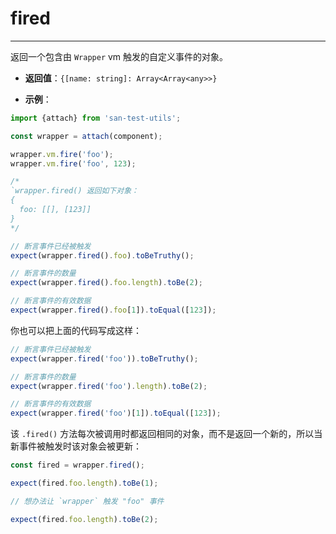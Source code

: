 # fired
---

返回一个包含由 `Wrapper` vm 触发的自定义事件的对象。

* **返回值**：`{[name: string]: Array<Array<any>>}`

* **示例**：

```js
import {attach} from 'san-test-utils';

const wrapper = attach(component);

wrapper.vm.fire('foo');
wrapper.vm.fire('foo', 123);

/*
`wrapper.fired() 返回如下对象：
{
  foo: [[], [123]]
}
*/

// 断言事件已经被触发
expect(wrapper.fired().foo).toBeTruthy();

// 断言事件的数量
expect(wrapper.fired().foo.length).toBe(2);

// 断言事件的有效数据
expect(wrapper.fired().foo[1]).toEqual([123]);
```

你也可以把上面的代码写成这样：

```js
// 断言事件已经被触发
expect(wrapper.fired('foo')).toBeTruthy();

// 断言事件的数量
expect(wrapper.fired('foo').length).toBe(2);

// 断言事件的有效数据
expect(wrapper.fired('foo')[1]).toEqual([123]);
```

该 `.fired()` 方法每次被调用时都返回相同的对象，而不是返回一个新的，所以当新事件被触发时该对象会被更新：

```js
const fired = wrapper.fired();

expect(fired.foo.length).toBe(1);

// 想办法让 `wrapper` 触发 "foo" 事件

expect(fired.foo.length).toBe(2);
```
